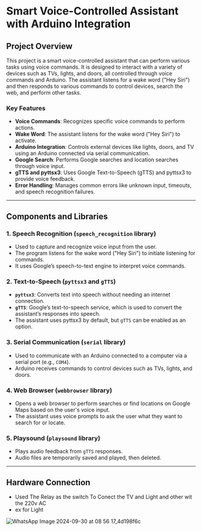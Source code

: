 # Smart Voice-Controlled Assistant with Arduino Integration

## Project Overview

This project is a smart voice-controlled assistant that can perform various tasks using voice commands. It is designed to interact with a variety of devices such as TVs, lights, and doors, all controlled through voice commands and Arduino. The assistant listens for a wake word ("Hey Siri") and then responds to various commands to control devices, search the web, and perform other tasks.

### Key Features
- **Voice Commands**: Recognizes specific voice commands to perform actions.
- **Wake Word**: The assistant listens for the wake word ("Hey Siri") to activate.
- **Arduino Integration**: Controls external devices like lights, doors, and TV using an Arduino connected via serial communication.
- **Google Search**: Performs Google searches and location searches through voice input.
- **gTTS and pyttsx3**: Uses Google Text-to-Speech (gTTS) and pyttsx3 to provide voice feedback.
- **Error Handling**: Manages common errors like unknown input, timeouts, and speech recognition failures.

---

## Components and Libraries

### 1. **Speech Recognition (`speech_recognition` library)**
   - Used to capture and recognize voice input from the user.
   - The program listens for the wake word ("Hey Siri") to initiate listening for commands.
   - It uses Google’s speech-to-text engine to interpret voice commands.

### 2. **Text-to-Speech (`pyttsx3` and `gTTS`)**
   - **`pyttsx3`**: Converts text into speech without needing an internet connection.
   - **`gTTS`**: Google’s text-to-speech service, which is used to convert the assistant’s responses into speech.
   - The assistant uses pyttsx3 by default, but `gTTS` can be enabled as an option.

### 3. **Serial Communication (`serial` library)**
   - Used to communicate with an Arduino connected to a computer via a serial port (e.g., `COM4`).
   - Arduino receives commands to control devices such as TVs, lights, and doors.

### 4. **Web Browser (`webbrowser` library)**
   - Opens a web browser to perform searches or find locations on Google Maps based on the user's voice input.
   - The assistant uses voice prompts to ask the user what they want to search for or locate.

### 5. **Playsound (`playsound` library)**
   - Plays audio feedback from `gTTS` responses.
   - Audio files are temporarily saved and played, then deleted.

---

## Hardware Connection 
- Used The Relay as the switch To Conect the TV and Light and other wit the 220v AC
- ex for Light
  
![WhatsApp Image 2024-09-30 at 08 56 17_4d198f6c](https://github.com/user-attachments/assets/4f93b7ca-ea38-4b26-a0a8-595ef3ab8a18)


